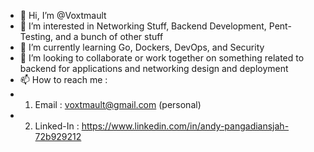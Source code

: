 - 👋 Hi, I’m @Voxtmault
- 👀 I’m interested in Networking Stuff, Backend Development, Pent-Testing, and a bunch of other stuff
- 🌱 I’m currently learning Go, Dockers, DevOps, and Security
- 💞️ I’m looking to collaborate or work together on something related to backend for applications and networking design and deployment
- 📫 How to reach me : 
- 1. Email : voxtmault@gmail.com (personal)
- 2. Linked-In : https://www.linkedin.com/in/andy-pangadiansjah-72b929212

<!---
Voxtmault/Voxtmault is a ✨ special ✨ repository because its `README.md` (this file) appears on your GitHub profile.
You can click the Preview link to take a look at your changes.
--->
